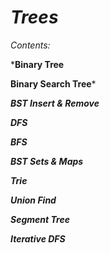# _Trees_

_Contents:_

***Binary Tree**

**Binary Search Tree***

***BST Insert & Remove***

***DFS***
 
***BFS***

***BST Sets & Maps***

***Trie***

***Union Find***

***Segment Tree***

***Iterative DFS***


